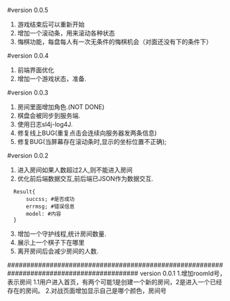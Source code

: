 #version 0.0.5
1. 游戏结束后可以重新开始
2. 增加一个滚动条，用来滚动各种状态
3. 悔棋功能，每盘每人有一次无条件的悔棋机会（对面还没有下的条件下）

#version 0.0.4
1. 前端界面优化
2. 增加一个游戏状态，准备.

#version 0.0.3
1. 房间里面增加角色.(NOT DONE)
2. 棋盘会被同步到服务端.
3. 使用日志sl4j-log4J.
4. 修复线上BUG(重复点击会连续向服务器发两条信息)
5. 修复BUG(当屏幕存在滚动条时,显示的坐标位置不正确);

#version 0.0.2
1. 进入房间如果人数超过2人,则不能进入房间
2. 优化前后端数据交互,前后端已JSON作为数据交互.
  ```
    Result{
        succss; #是否成功
        errmsg; #错误信息
        model: #内容
    }
  ```
3. 增加一个守护线程,统计房间数量.
4. 展示上一个棋子下在哪里
5. 离开房间后会减少房间的人数.

##########################################################################################
version 0.0.1
1.增加roomId号，表示房间
  1.1用户进入首页，有两个可能1是创建一个新的房间，2是进入一个已经存在的房间。
2.对战页面增加显示自己是哪个颜色，房间号